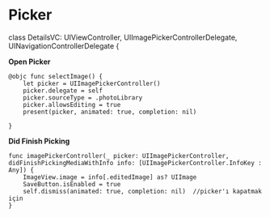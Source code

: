 # Picker


class DetailsVC: UIViewController, UIImagePickerControllerDelegate, UINavigationControllerDelegate {

**Open Picker**

    @objc func selectImage() {                  
        let picker = UIImagePickerController()  
        picker.delegate = self
        picker.sourceType = .photoLibrary
        picker.allowsEditing = true             
        present(picker, animated: true, completion: nil)
        
    }
    
**Did Finish Picking**

    func imagePickerController(_ picker: UIImagePickerController, didFinishPickingMediaWithInfo info: [UIImagePickerController.InfoKey : Any]) {
        ImageView.image = info[.editedImage] as? UIImage
        SaveButton.isEnabled = true
        self.dismiss(animated: true, completion: nil)  //picker'ı kapatmak için
    }


